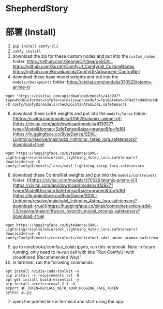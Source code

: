 # ShepherdStory

# 部署 (Install)
1. ```pip install comfy-cli```
2. ```comfy install```
3. download the zip for these custom nodes and put into the ```custom_nodes``` folder: https://github.com/SeargeDP/SeargeSDXL, https://github.com/Suzie1/ComfyUI_Comfyroll_CustomNodes, https://github.com/Kosinkadink/ComfyUI-Advanced-ControlNet
4. download these base model weights and put into the ```models/checkpoints``` folder: https://civitai.com/models/370529/atomix-anime-xl

```
wget "https://civitai.com/api/download/models/413937?type=Model&format=SafeTensor&size=pruned&fp=fp16&token=5f4a57bd4db9e5da2f7e86f0fb6f9237" -O comfy/ComfyUI/models/checkpoints/AtomicXL.safetensors
```
6. download these LoRA weights and put into the ```models/loras``` folder: [[https://civitai.com/models/370529/atomix-anime-xl]](https://civitai.com/api/download/models/413937?type=Model&format=SafeTensor&size=pruned&fp=fp16)(https://huggingface.co/ByteDance/SDXL-Lightning/resolve/main/sdxl_lightning_4step_lora.safetensors?download=true)

```
wget https://huggingface.co/ByteDance/SDXL-Lightning/resolve/main/sdxl_lightning_4step_lora.safetensors?download=true -O comfy/ComfyUI/models/loras/sdxl_lightning_4step_lora.safetensors
```

8. download these ControlNet weights and put into the ```models/controlnets``` folder: [[[https://civitai.com/models/370529/atomix-anime-xl]](https://civitai.com/api/download/models/413937?type=Model&format=SafeTensor&size=pruned&fp=fp16)(https://huggingface.co/ByteDance/SDXL-Lightning/resolve/main/sdxl_lightning_4step_lora.safetensors?download=true)](https://huggingface.co/xinsir/controlnet-union-sdxl-1.0/resolve/main/diffusion_pytorch_model_promax.safetensors?download=true)

```
wget https://huggingface.co/ByteDance/SDXL-Lightning/resolve/main/sdxl_lightning_4step_lora.safetensors?download=true -O comfy/ComfyUI/models/controlnets/controlnet_sdxl_union_promax.safetensors
```

9. go to notebooks/comfyui_colab.ipynb, run this notebook. Note in future running, only need to re-run cell with title "Run ComfyUI with cloudflared (Recommended Way)"
10. in terminal, run the following commands:
```
apt install nvidia-cuda-toolkit -y
pip install -r requirements.txt -U
apt-get install build-essential -y
pip install accelerate==1.2.1 -U
export HF_TOKEN=REPLACE_WITH_YOUR_HUGGING_FACE_TOKEN
python ui.py 
```
7. open the printed link in terminal and start using the app.
